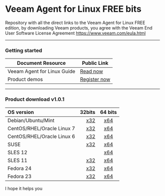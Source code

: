 Veeam Agent for Linux FREE bits
===================

Repository with all the direct links to the Veeam Agent for Linux FREE edition, by downloading Veeam products, you agree with the Veeam End User Software License Agreement https://www.veeam.com/eula.html

----------

### Getting started
Document Resource | Public Link
-------- | ---
Veeam Agent for Linux Guide | [Read now](https://www.veeam.com/veeam_agent_linux_free_1_0_user_guide_en_pg.pdf)
Product demos | [Register now](https://www.veeam.com/product-demo.html)

----------

### Product download v1.0.1
| OS version     | 32bits | 64 bits |
| :------- | ----: | :---: |
Debian/Ubuntu/Mint | [x32](https://download2.veeam.com/veeam-release-deb_1.0.1_i386.deb) | [x64](https://download2.veeam.com/veeam-release-deb_1.0.1_amd64.deb) |
CentOS/RHEL/Oracle Linux 7 | [x32](https://download2.veeam.com/veeam-release-el7-1.0-1.i386.rpm) | [x64](https://download2.veeam.com/veeam-release-el7-1.0-1.x86_64.rpm) |
CentOS/RHEL/Oracle Linux 6 | [x32](https://download2.veeam.com/veeam-release-el6-1.0-1.i386.rpm) | [x64](https://download2.veeam.com/veeam-release-el6-1.0-1.x86_64.rpm) |
SUSE | [x32](https://download2.veeam.com/veeam-release-suse-1.0-1.i386.rpm) | [x64](https://download2.veeam.com/veeam-release-suse-1.0-1.x86_64.rpm) |
SLES 12 |  | [x64](https://download2.veeam.com/veeam-release-sles12-1.0-1.x86_64.rpm) |
SLES 11 | [x32](https://download2.veeam.com/veeam-release-sles11-1.0-1.i386.rpm) | [x64](https://download2.veeam.com/veeam-release-sles11-1.0-1.x86_64.rpm) |
Fedora 24 | [x32](https://download2.veeam.com/veeam-release-fc24-1.0-1.i386.rpm) | [x64](https://download2.veeam.com/veeam-release-fc24-1.0-1.x86_64.rpm) |
Fedora 23 | [x32](https://download2.veeam.com/veeam-release-fc23-1.0-1.i386.rpm) | [x64](https://download2.veeam.com/veeam-release-fc23-1.0-1.x86_64.rpm) |

I hope it helps you
